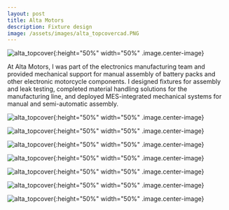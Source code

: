 ```yaml
---
layout: post
title: Alta Motors
description: Fixture design
image: /assets/images/alta_topcovercad.PNG
---
```


![alta_topcover](/assets/images/alta_topcover.jpg){:height="50%" width="50%" .image.center-image}

At Alta Motors, I was part of the electronics manufacturing team and provided mechanical support
for manual assembly of battery packs and other electronic motorcycle components. I designed fixtures for
assembly and leak testing, completed material handling solutions for the manufacturing line, and 
deployed MES-integrated mechanical systems for manual and semi-automatic assembly.

![alta_topcover](/assets/images/alta_topcovercad.PNG){:height="50%" width="50%" .image.center-image}

![alta_topcover](/assets/images/alta_obc.jpg){:height="50%" width="50%" .image.center-image}

![alta_topcover](/assets/images/alta_dccp.jpg){:height="50%" width="50%" .image.center-image}

![alta_topcover](/assets/images/alta_delta.jpg){:height="50%" width="50%" .image.center-image}

![alta_topcover](/assets/images/alta_display.jpg){:height="50%" width="50%" .image.center-image}

![alta_topcover](/assets/images/alta_kickstand.jpg){:height="50%" width="50%" .image.center-image}

![alta_topcover](/assets/images/alta_hioki.jpg){:height="50%" width="50%" .image.center-image}